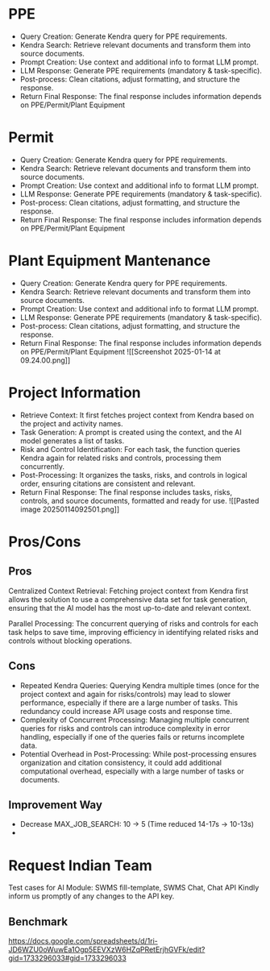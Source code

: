 # PPE
- Query Creation: Generate Kendra query for PPE requirements.
- Kendra Search: Retrieve relevant documents and transform them into source documents.
- Prompt Creation: Use context and additional info to format LLM prompt.
- LLM Response: Generate PPE requirements (mandatory & task-specific).
- Post-process: Clean citations, adjust formatting, and structure the response.
- Return Final Response: The final response includes information depends on PPE/Permit/Plant Equipment
# Permit
- Query Creation: Generate Kendra query for PPE requirements.
- Kendra Search: Retrieve relevant documents and transform them into source documents.
- Prompt Creation: Use context and additional info to format LLM prompt.
- LLM Response: Generate PPE requirements (mandatory & task-specific).
- Post-process: Clean citations, adjust formatting, and structure the response.
- Return Final Response: The final response includes information depends on PPE/Permit/Plant Equipment
# Plant Equipment Mantenance
- Query Creation: Generate Kendra query for PPE requirements.
- Kendra Search: Retrieve relevant documents and transform them into source documents.
- Prompt Creation: Use context and additional info to format LLM prompt.
- LLM Response: Generate PPE requirements (mandatory & task-specific).
- Post-process: Clean citations, adjust formatting, and structure the response.
- Return Final Response: The final response includes information depends on PPE/Permit/Plant Equipment
![[Screenshot 2025-01-14 at 09.24.00.png]]
# Project Information
- Retrieve Context: It first fetches project context from Kendra based on the project and activity names. 
- Task Generation: A prompt is created using the context, and the AI model generates a list of tasks.
- Risk and Control Identification: For each task, the function queries Kendra again for related risks and controls, processing them concurrently. 
- Post-Processing: It organizes the tasks, risks, and controls in logical order, ensuring citations are consistent and relevant. 
- Return Final Response: The final response includes tasks, risks, controls, and source documents, formatted and ready for use.
![[Pasted image 20250114092501.png]]
# Pros/Cons
## Pros
Centralized Context Retrieval: Fetching project context from Kendra first allows the solution to use a comprehensive data set for task generation, ensuring that the AI model has the most up-to-date and relevant context.

Parallel Processing: The concurrent querying of risks and controls for each task helps to save time, improving efficiency in identifying related risks and controls without blocking operations.
## Cons
- Repeated Kendra Queries: Querying Kendra multiple times (once for the project context and again for risks/controls) may lead to slower performance, especially if there are a large number of tasks. This redundancy could increase API usage costs and response time.
- Complexity of Concurrent Processing: Managing multiple concurrent queries for risks and controls can introduce complexity in error handling, especially if one of the queries fails or returns incomplete data.
- Potential Overhead in Post-Processing: While post-processing ensures organization and citation consistency, it could add additional computational overhead, especially with a large number of tasks or documents.
## Improvement Way
- Decrease MAX_JOB_SEARCH: 10 -> 5  (Time reduced 14-17s -> 10-13s)
- 
# Request Indian Team
Test cases for AI Module: SWMS fill-template, SWMS Chat, Chat API Kindly inform us promptly of any changes to the API key.

## Benchmark
https://docs.google.com/spreadsheets/d/1ri-JD6WZU0oWuwEa1Ogp5EEVXzW6HZqPRetErjhGVFk/edit?gid=1733296033#gid=1733296033
